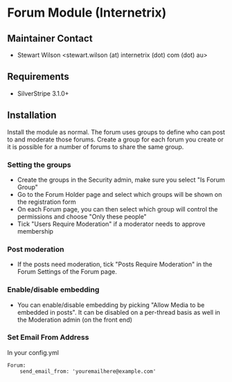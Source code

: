 # Forum Module (Internetrix)

## Maintainer Contact

 * Stewart Wilson <stewart.wilson (at) internetrix (dot) com (dot) au>
 
## Requirements

 * SilverStripe 3.1.0+

## Installation

Install the module as normal. The forum uses groups to define who can post to and moderate those forums. Create a group for each forum you create
or it is possible for a number of forums to share the same group.

### Setting the groups

* Create the groups in the Security admin, make sure you select "Is Forum Group"
* Go to the Forum Holder page and select which groups will be shown on the registration form
* On each Forum page, you can then select which group will control the permissions and choose "Only these people"
* Tick "Users Require Moderation" if a moderator needs to approve membership

### Post moderation

* If the posts need moderation, tick "Posts Require Moderation" in the Forum Settings of the Forum page.

### Enable/disable embedding

* You can enable/disable embedding by picking "Allow Media to be embedded in posts". It can be disabled on a per-thread basis as well in the Moderation admin (on the front end)

### Set Email From Address

In your config.yml

	Forum:
		send_email_from: 'youremailhere@example.com'